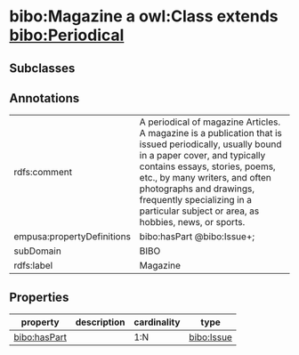 # bibo:Magazine a owl:Class extends [bibo:Periodical](/ontology/bibo/Periodical)

## Subclasses

## Annotations

|||
|-----|-----|
|rdfs:comment|A periodical of magazine Articles. A magazine is a publication that is issued periodically, usually bound in a paper cover, and typically contains essays, stories, poems, etc., by many writers, and often photographs and drawings, frequently specializing in a particular subject or area, as hobbies, news, or sports.|
|empusa:propertyDefinitions|bibo:hasPart @bibo:Issue+;|
|subDomain|BIBO|
|rdfs:label|Magazine|

## Properties

|property|description|cardinality|type|
|-----|-----|-----|-----|
|[bibo:hasPart](/ontology/bibo/hasPart)||1:N|[bibo:Issue](/ontology/bibo/Issue)|
